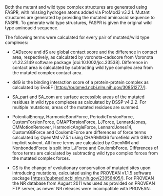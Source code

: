 Both the mutant and wild type complex structures are generated using FASPR, with missing hydrogen atoms added via ProMod3 v3.2.1.
Mutant structures are generated by providing the mutated aminoacid sequence to FASPR.
To generate wild type structures, FASPR is given the original wild type aminoacid sequence.

The following terms were calculated for every pair of mutated/wild type complexes:

* CADscore and dS are global contact score and the difference in contact area, respectively, as calculated by voronota-cadscore from Voronota v1.22.3149 software package [doi:10.1002/jcc.23538].
  Difference in contact area is calculated by subtracting wild type complex area from the mutated complex contact area.

* ddG is the binding interaction score of a protein-protein complex as calculated by EvoEF [https://pubmed.ncbi.nlm.nih.gov/30851277/].

* SA_part and SA_com are surface accessible areas of the mutated residues in wild type complexes as calculated by DSSP v4.2.2.
  For multiple mutations, areas of the mutated residues are summed.

* PotentialEnergy, HarmonicBondForce, PeriodicTorsionForce, CustomTorsionForce, CMAPTorsionForce, LJForce, LennardJones, CMMotionRemover, HarmonicAngleForce, LennardJones14, CustomGBForce and CoulombForce are differences of force terms calculated by OpenMM v7.5.1 using CHARMM36 forcefield with GBN2 implicit solvent.
  All force terms are calculated by OpenMM and NonbondedForce is split into LJForce and CoulombForce.
  Differences of force terms are calculated by subtracting wild type complex forces from the mutated complex forces.

* CS is the change of evolutionary conservation of mutated sites upon introducing mutations, calculated using the PROVEAN v1.1.5 software package [https://pubmed.ncbi.nlm.nih.gov/23056405/].
  For PROVEAN the NR database from August 2011 was used as provided on PROVEAN FTP server, as newer NR releases were incompatible with PROVEAN.
